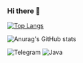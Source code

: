 ### Hi there 👋
[![Top Langs](https://github-readme-stats.vercel.app/api/top-langs/?username=kopsoyleydi&layout=compact)](https://github.com/anuraghazra/github-readme-stats)


![Anurag's GitHub stats](https://github-readme-stats.vercel.app/api?username=kopsoyleydi&show_icons=true&theme=transparent)

![Telegram](https://img.shields.io/badge/Telegram-2CA5E0?style=for-the-badge&logo=telegram&logoColor=white)
![Java](https://img.shields.io/badge/Java-2CA5E0?style=for-the-badge&logo=java&logoColor=white)
